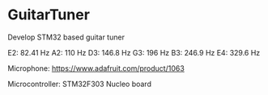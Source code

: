 # GuitarTuner
Develop STM32 based guitar tuner

E2: 82.41 Hz
A2: 110 Hz
D3: 146.8 Hz
G3: 196 Hz
B3: 246.9 Hz
E4: 329.6 Hz

Microphone: https://www.adafruit.com/product/1063

Microcontroller: STM32F303 Nucleo board
